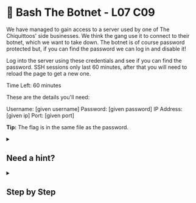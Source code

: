 # 🔨 Bash The Botnet - L07 C09

We have managed to gain access to a server used by one of The Chiquittoos' side businesses. We think the gang use it to connect to their botnet, which we want to take down. The botnet is of course password protected but, if you can find the password we can log in and disable it!

Log into the server using these credentials and see if you can find the password.
SSH sessions only last 60 minutes, after that you will need to reload the page to get a new one.

Time Left: 60 minutes

These are the details you'll need:

Username: [given username] Password: [given password] IP Address: [given ip] Port: [given port]

**Tip:** The flag is in the same file as the password.

<details><summary>

## Need a hint?</summary>

> 💡 Hint: If the gang uses the terminal to connect to their botnet, they may have typed the password in there. Maybe look in the Linux command history?

</details>

<details><summary>

## Step by Step</summary>

- Open up a Linux terminal
- Type `ssh [username]@[ip] -p [port number]`
- Type the given password in
- Run `ls -la`
- Run `cat .bash_history`
- The flag should appear

![sending message](/assets/bashthebotnet1.png)

</details>
